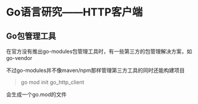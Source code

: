 # Go语言研究——HTTP客户端

## Go包管理工具

在官方没有推出go-modules包管理工具时，有一些第三方的包管理解决方案，如go-vendor

不过go-modules并不像maven/npm那样管理第三方工具的同时还能构建项目

> go mod init go_http_client

会生成一个go.mod的文件


